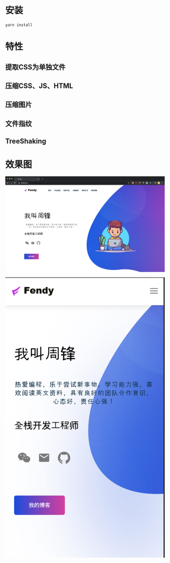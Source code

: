 #  安装

```
yarn install
```



#  特性

##  提取CSS为单独文件



##  压缩CSS、JS、HTML



##  压缩图片



##  文件指纹



##  TreeShaking



# 效果图

![image-20200531223941234](images/image-20200531223941234.png)











![image-20200531224011925](images/image-20200531224011925.png)